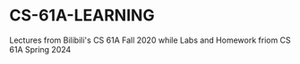 # CS-61A-LEARNING
Lectures from Bilibili's CS 61A Fall 2020 while Labs and Homework friom CS 61A Spring 2024
